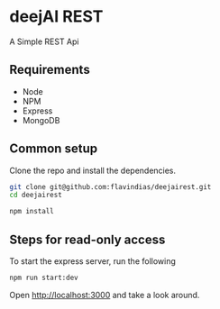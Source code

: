 # deejAI REST
A Simple REST Api

## Requirements
* Node
* NPM
* Express
* MongoDB

## Common setup

Clone the repo and install the dependencies.

```bash
git clone git@github.com:flavindias/deejairest.git
cd deejairest
```

```bash
npm install
```

## Steps for read-only access

To start the express server, run the following

```bash
npm run start:dev
```

Open [http://localhost:3000](http://localhost:3000) and take a look around.

